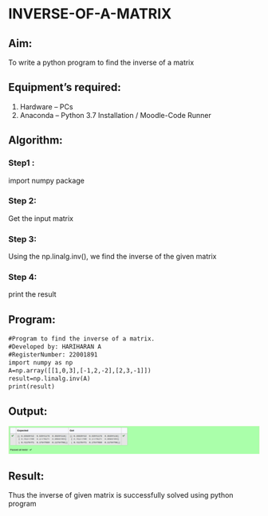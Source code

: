 # INVERSE-OF-A-MATRIX
## Aim:
To write a python program to find the inverse of a matrix
## Equipment’s required:
1. 	Hardware – PCs
2. 	Anaconda – Python 3.7 Installation / Moodle-Code Runner
## Algorithm:
### Step1 : 
import numpy package
### Step 2: 
Get the input matrix
### Step 3:
Using the np.linalg.inv(), we find the inverse of the given matrix
### Step 4: 
print the result
## Program:
```
#Program to find the inverse of a matrix.
#Developed by: HARIHARAN A
#RegisterNumber: 22001891
import numpy as np
A=np.array([[1,0,3],[-1,2,-2],[2,3,-1]])
result=np.linalg.inv(A)
print(result)

```
## Output:
![output](/inverse.png)
## Result:
Thus the inverse of given matrix is successfully solved using python program


